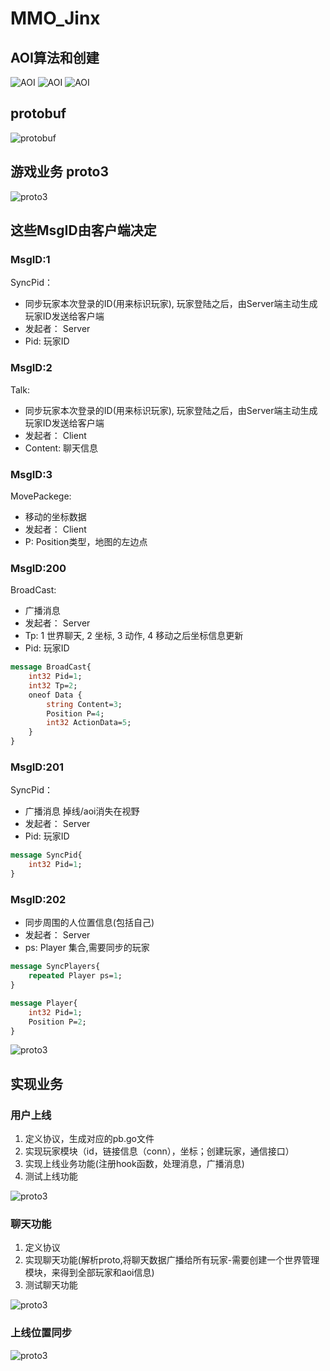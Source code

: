 # MMO_Jinx

## AOI算法和创建
![AOI](/img/AOI.png)
![AOI](/img/AOI_alg.png)
![AOI](/img/AOI管理.png)


## protobuf
![protobuf](/img/protobuf.png)

## 游戏业务 proto3
![proto3](/img/proto3.png)
## 这些MsgID由客户端决定
### MsgID:1
SyncPid：

- 同步玩家本次登录的ID(用来标识玩家), 玩家登陆之后，由Server端主动生成玩家ID发送给客户端
- 发起者： Server
- Pid: 玩家ID

### MsgID:2
Talk:

- 同步玩家本次登录的ID(用来标识玩家), 玩家登陆之后，由Server端主动生成玩家ID发送给客户端
- 发起者： Client
- Content: 聊天信息
### MsgID:3
MovePackege:

- 移动的坐标数据
- 发起者： Client
- P: Position类型，地图的左边点

### MsgID:200
BroadCast:

- 广播消息
- 发起者： Server
- Tp: 1 世界聊天, 2 坐标, 3 动作, 4 移动之后坐标信息更新
- Pid: 玩家ID
```protobuf
message BroadCast{
	int32 Pid=1;
	int32 Tp=2;
	oneof Data {
        string Content=3;
        Position P=4;
		int32 ActionData=5;
    }
}
```

### MsgID:201
SyncPid：
- 广播消息 掉线/aoi消失在视野
- 发起者： Server
- Pid: 玩家ID
```protobuf
message SyncPid{
	int32 Pid=1;
}
```
### MsgID:202
- 同步周围的人位置信息(包括自己)
- 发起者： Server
- ps: Player 集合,需要同步的玩家
```protobuf
message SyncPlayers{
	repeated Player ps=1;
}

message Player{
	int32 Pid=1;
	Position P=2;
}
```

![proto3](/img/arc.png)

## 实现业务

### 用户上线
1. 定义协议，生成对应的pb.go文件
2. 实现玩家模块（id，链接信息（conn），坐标；创建玩家，通信接口）
3. 实现上线业务功能(注册hook函数，处理消息，广播消息)
4. 测试上线功能

![proto3](/img/上线.png)


### 聊天功能
1. 定义协议
2. 实现聊天功能(解析proto,将聊天数据广播给所有玩家-需要创建一个世界管理模块，来得到全部玩家和aoi信息)
3. 测试聊天功能

![proto3](/img/聊天.png)

### 上线位置同步
![proto3](/img/上线位置.png)
